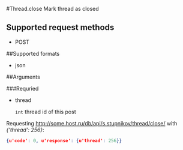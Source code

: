 #Thread.close
Mark thread as closed

## Supported request methods 
* POST

##Supported formats
* json

##Arguments


###Requried
* thread

   ```int``` thread id of this post


Requesting http://some.host.ru/db/api/s.stupnikov/thread/close/ with _{'thread': 256}_:
```json
{u'code': 0, u'response': {u'thread': 256}}
```
